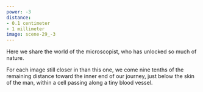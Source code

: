 ```yaml
---
power: -3
distance:
- 0.1 centimeter
- 1 millimeter
image: scene-29_-3
---
```

Here we share the world of the microscopist, who has unlocked so much of nature.

For each image still closer in than this one, we come nine tenths of the remaining distance toward the inner end of our journey, just below the skin of the man, within a cell passing along a tiny blood vessel.
